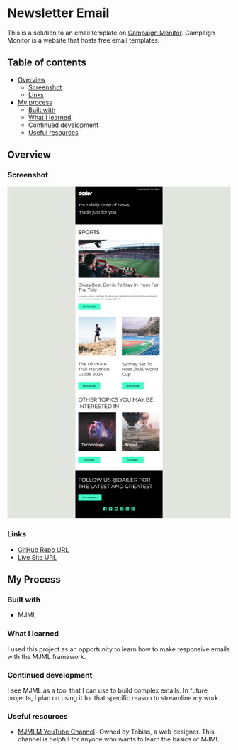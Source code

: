# Newsletter Email

This is a solution to an email template on [Campaign Monitor](https://www.campaignmonitor.com/email-templates/). 
Campaign Monitor is a website that hosts free email templates. 

## Table of contents
- [Overview](#overview)
  - [Screenshot](#screenshot)
  - [Links](#links)
- [My process](#my-process)
  - [Built with](#built-with)
  - [What I learned](#what-i-learned)
  - [Continued development](#continued-development)
  - [Useful resources](#useful-resources)

## Overview

### Screenshot

![Newsletter Email](images/newsletter-screenshot.png)

### Links

- [GitHub Repo URL](https://github.com/adrvnc/newsletter_email)
- [Live Site URL](https://adrvnc.github.io/newsletter_email/)

## My Process

### Built with 

- MJML 

### What I learned 

I used this project as an opportunity to learn how to make responsive
emails with the MJML framework. 

### Continued development

I see MJML as a tool that I can use to build 
complex emails. In future projects, I plan on using it for that 
specific reason to streamline my work. 

### Useful resources

- [MJMLM YouTube Channel](https://www.youtube.com/channel/UC465d1Nv-XMqYsnxIjmQjQQ/videos)- Owned by Tobias, a web designer. This channel is helpful for anyone who wants to learn the basics of MJML. 
